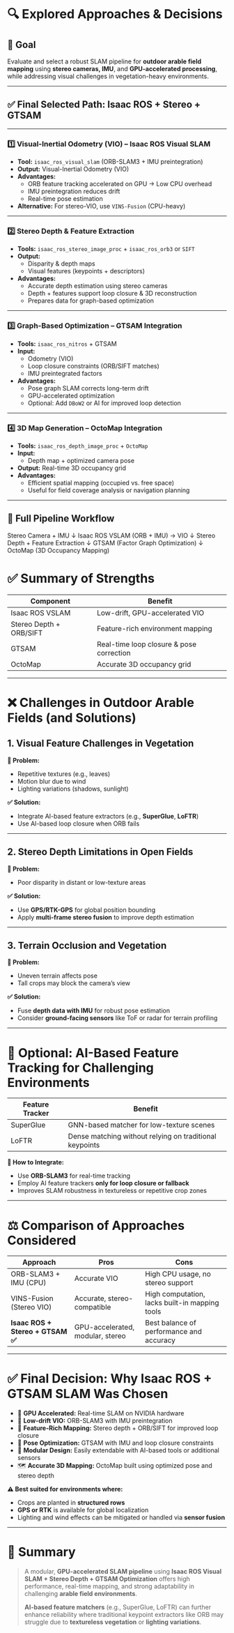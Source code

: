 # 🔍 Explored Approaches & Decisions

## 🎯 Goal

Evaluate and select a robust SLAM pipeline for **outdoor arable field mapping** using **stereo cameras, IMU**, and **GPU-accelerated processing**, while addressing visual challenges in vegetation-heavy environments.

---

## ✅ Final Selected Path: Isaac ROS + Stereo + GTSAM

---

### 1️⃣ Visual-Inertial Odometry (VIO) – Isaac ROS Visual SLAM

- **Tool:** `isaac_ros_visual_slam` (ORB-SLAM3 + IMU preintegration)
- **Output:** Visual-Inertial Odometry (VIO)
- **Advantages:**
  - ORB feature tracking accelerated on GPU → Low CPU overhead
  - IMU preintegration reduces drift
  - Real-time pose estimation
- **Alternative:** For stereo-VIO, use `VINS-Fusion` (CPU-heavy)

---

### 2️⃣ Stereo Depth & Feature Extraction

- **Tools:** `isaac_ros_stereo_image_proc` + `isaac_ros_orb3` or `SIFT`
- **Output:**
  - Disparity & depth maps
  - Visual features (keypoints + descriptors)
- **Advantages:**
  - Accurate depth estimation using stereo cameras
  - Depth + features support loop closure & 3D reconstruction
  - Prepares data for graph-based optimization

---

### 3️⃣ Graph-Based Optimization – GTSAM Integration

- **Tools:** `isaac_ros_nitros` + GTSAM
- **Input:**
  - Odometry (VIO)
  - Loop closure constraints (ORB/SIFT matches)
  - IMU preintegrated factors
- **Advantages:**
  - Pose graph SLAM corrects long-term drift
  - GPU-accelerated optimization
  - Optional: Add `DBoW2` or AI for improved loop detection

---

### 4️⃣ 3D Map Generation – OctoMap Integration

- **Tools:** `isaac_ros_depth_image_proc` + `OctoMap`
- **Input:**
  - Depth map + optimized camera pose
- **Output:** Real-time 3D occupancy grid
- **Advantages:**
  - Efficient spatial mapping (occupied vs. free space)
  - Useful for field coverage analysis or navigation planning

---

## 🔄 Full Pipeline Workflow


Stereo Camera + IMU
       ↓
 Isaac ROS VSLAM (ORB + IMU) → VIO
       ↓
 Stereo Depth + Feature Extraction
       ↓
 GTSAM (Factor Graph Optimization)
       ↓
 OctoMap (3D Occupancy Mapping)
# ✅ Summary of Strengths

| **Component**             | **Benefit**                                   |
|---------------------------|-----------------------------------------------|
| Isaac ROS VSLAM           | Low-drift, GPU-accelerated VIO                |
| Stereo Depth + ORB/SIFT   | Feature-rich environment mapping              |
| GTSAM                     | Real-time loop closure & pose correction      |
| OctoMap                   | Accurate 3D occupancy grid                    |

---

# ❌ Challenges in Outdoor Arable Fields (and Solutions)

## 1. Visual Feature Challenges in Vegetation

**🛑 Problem:**  
- Repetitive textures (e.g., leaves)  
- Motion blur due to wind  
- Lighting variations (shadows, sunlight)

**✅ Solution:**  
- Integrate AI-based feature extractors (e.g., **SuperGlue**, **LoFTR**)  
- Use AI-based loop closure when ORB fails  

---

## 2. Stereo Depth Limitations in Open Fields

**🛑 Problem:**  
- Poor disparity in distant or low-texture areas

**✅ Solution:**  
- Use **GPS/RTK-GPS** for global position bounding  
- Apply **multi-frame stereo fusion** to improve depth estimation  

---

## 3. Terrain Occlusion and Vegetation

**🛑 Problem:**  
- Uneven terrain affects pose  
- Tall crops may block the camera’s view

**✅ Solution:**  
- Fuse **depth data with IMU** for robust pose estimation  
- Consider **ground-facing sensors** like ToF or radar for terrain profiling  

---

# 🔬 Optional: AI-Based Feature Tracking for Challenging Environments

| **Feature Tracker** | **Benefit**                                                |
|----------------------|-------------------------------------------------------------|
| SuperGlue            | GNN-based matcher for low-texture scenes                    |
| LoFTR                | Dense matching without relying on traditional keypoints     |

**🔁 How to Integrate:**
- Use **ORB-SLAM3** for real-time tracking  
- Employ AI feature trackers **only for loop closure or fallback**  
- Improves SLAM robustness in textureless or repetitive crop zones  

---

# ⚖ Comparison of Approaches Considered

| **Approach**                      | **Pros**                           | **Cons**                                         |
|----------------------------------|------------------------------------|--------------------------------------------------|
| ORB-SLAM3 + IMU (CPU)            | Accurate VIO                       | High CPU usage, no stereo support               |
| VINS-Fusion (Stereo VIO)         | Accurate, stereo-compatible        | High computation, lacks built-in mapping tools  |
| **Isaac ROS + Stereo + GTSAM ✅**| GPU-accelerated, modular, stereo   | Best balance of performance and accuracy        |

---

# ✅ Final Decision: Why Isaac ROS + GTSAM SLAM Was Chosen

- 🚀 **GPU Accelerated:** Real-time SLAM on NVIDIA hardware  
- 🧭 **Low-drift VIO:** ORB-SLAM3 with IMU preintegration  
- 🧱 **Feature-Rich Mapping:** Stereo depth + ORB/SIFT for improved loop closure  
- 🔄 **Pose Optimization:** GTSAM with IMU and loop closure constraints  
- 🧠 **Modular Design:** Easily extendable with AI-based tools or additional sensors  
- 🗺 **Accurate 3D Mapping:** OctoMap built using optimized pose and stereo depth  

**⚠️ Best suited for environments where:**
- Crops are planted in **structured rows**  
- **GPS or RTK** is available for global localization  
- Lighting and wind effects can be mitigated or handled via **sensor fusion**

---

# 📌 Summary

> A modular, **GPU-accelerated SLAM pipeline** using **Isaac ROS Visual SLAM + Stereo Depth + GTSAM Optimization** offers high performance, real-time mapping, and strong adaptability in challenging **arable field environments**.  
>
> **AI-based feature matchers** (e.g., SuperGlue, LoFTR) can further enhance reliability where traditional keypoint extractors like ORB may struggle due to **textureless vegetation** or **lighting variations**.


